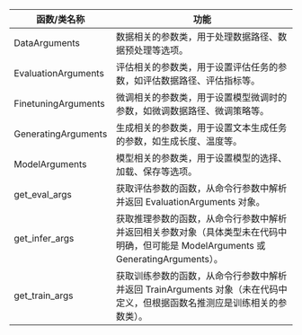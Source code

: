 |函数/类名称| 功能|
|---|---|
|DataArguments| 数据相关的参数类，用于处理数据路径、数据预处理等选项。|
|EvaluationArguments| 评估相关的参数类，用于设置评估任务的参数，如评估数据路径、评估指标等。|
|FinetuningArguments| 微调相关的参数类，用于设置模型微调时的参数，如微调数据路径、微调策略等。|
|GeneratingArguments| 生成相关的参数类，用于设置文本生成任务的参数，如生成长度、温度等。|
|ModelArguments| 模型相关的参数类，用于设置模型的选择、加载、保存等选项。|
|get_eval_args| 获取评估参数的函数，从命令行参数中解析并返回 EvaluationArguments 对象。|
|get_infer_args| 获取推理参数的函数，从命令行参数中解析并返回相关参数对象（具体类型未在代码中明确，但可能是 ModelArguments 或 GeneratingArguments）。|
|get_train_args| 获取训练参数的函数，从命令行参数中解析并返回 TrainArguments 对象（未在代码中定义，但根据函数名推测应是训练相关的参数类）。|

